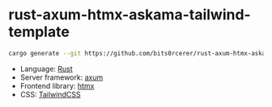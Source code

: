 # rust-axum-htmx-askama-tailwind-template

```bash
cargo generate --git https://github.com/bits0rcerer/rust-axum-htmx-askama-tailwind-template
```

- Language: [Rust](https://www.rust-lang.org/)
- Server framework: [axum](https://github.com/tokio-rs/axum)
- Frontend library: [htmx](https://htmx.org/)
- CSS: [TailwindCSS](https://tailwindcss.com/)
